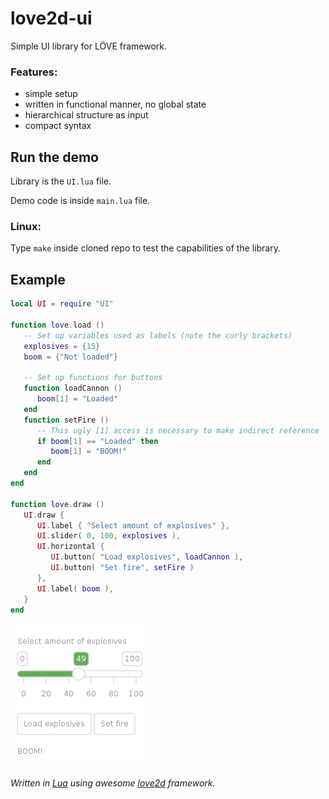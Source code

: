 # love2d-ui
Simple UI library for LÖVE framework.

### Features:
- simple setup
- written in functional manner, no global state
- hierarchical structure as input
- compact syntax

## Run the demo
Library is the `UI.lua` file.

Demo code is inside `main.lua` file.

### Linux:
Type `make` inside cloned repo to test the capabilities of the library.

## Example
```lua
local UI = require "UI"

function love.load ()
   -- Set up variables used as labels (note the curly brackets)
   explosives = {15}
   boom = {"Not loaded"}

   -- Set up functions for buttons
   function loadCannon () 
      boom[1] = "Loaded" 
   end
   function setFire ()
      -- This ugly [1] access is necessary to make indirect reference
      if boom[1] == "Loaded" then 
         boom[1] = "BOOM!" 
      end
   end
end

function love.draw ()
   UI.draw {
      UI.label { "Select amount of explosives" },
      UI.slider( 0, 100, explosives ),
      UI.horizontal {  
         UI.button( "Load explosives", loadCannon ), 
         UI.button( "Set fire", setFire )
      },
      UI.label( boom ),
   }
end
```
![Example of UI](example.png)

*Written in [Lua](https://www.lua.org/) using awesome [love2d](https://love2d.org/) framework.*
